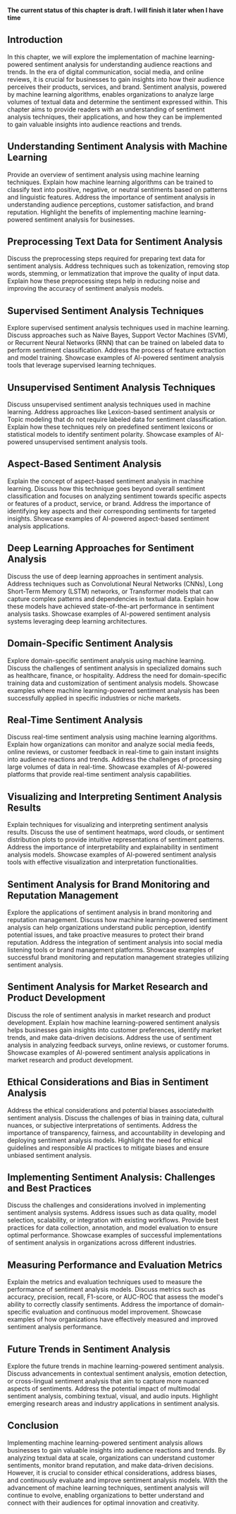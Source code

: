 **The current status of this chapter is draft. I will finish it later when I have time**

Introduction
------------

In this chapter, we will explore the implementation of machine learning-powered sentiment analysis for understanding audience reactions and trends. In the era of digital communication, social media, and online reviews, it is crucial for businesses to gain insights into how their audience perceives their products, services, and brand. Sentiment analysis, powered by machine learning algorithms, enables organizations to analyze large volumes of textual data and determine the sentiment expressed within. This chapter aims to provide readers with an understanding of sentiment analysis techniques, their applications, and how they can be implemented to gain valuable insights into audience reactions and trends.

Understanding Sentiment Analysis with Machine Learning
------------------------------------------------------

Provide an overview of sentiment analysis using machine learning techniques. Explain how machine learning algorithms can be trained to classify text into positive, negative, or neutral sentiments based on patterns and linguistic features. Address the importance of sentiment analysis in understanding audience perceptions, customer satisfaction, and brand reputation. Highlight the benefits of implementing machine learning-powered sentiment analysis for businesses.

Preprocessing Text Data for Sentiment Analysis
----------------------------------------------

Discuss the preprocessing steps required for preparing text data for sentiment analysis. Address techniques such as tokenization, removing stop words, stemming, or lemmatization that improve the quality of input data. Explain how these preprocessing steps help in reducing noise and improving the accuracy of sentiment analysis models.

Supervised Sentiment Analysis Techniques
----------------------------------------

Explore supervised sentiment analysis techniques used in machine learning. Discuss approaches such as Naive Bayes, Support Vector Machines (SVM), or Recurrent Neural Networks (RNN) that can be trained on labeled data to perform sentiment classification. Address the process of feature extraction and model training. Showcase examples of AI-powered sentiment analysis tools that leverage supervised learning techniques.

Unsupervised Sentiment Analysis Techniques
------------------------------------------

Discuss unsupervised sentiment analysis techniques used in machine learning. Address approaches like Lexicon-based sentiment analysis or Topic modeling that do not require labeled data for sentiment classification. Explain how these techniques rely on predefined sentiment lexicons or statistical models to identify sentiment polarity. Showcase examples of AI-powered unsupervised sentiment analysis tools.

Aspect-Based Sentiment Analysis
-------------------------------

Explain the concept of aspect-based sentiment analysis in machine learning. Discuss how this technique goes beyond overall sentiment classification and focuses on analyzing sentiment towards specific aspects or features of a product, service, or brand. Address the importance of identifying key aspects and their corresponding sentiments for targeted insights. Showcase examples of AI-powered aspect-based sentiment analysis applications.

Deep Learning Approaches for Sentiment Analysis
-----------------------------------------------

Discuss the use of deep learning approaches in sentiment analysis. Address techniques such as Convolutional Neural Networks (CNNs), Long Short-Term Memory (LSTM) networks, or Transformer models that can capture complex patterns and dependencies in textual data. Explain how these models have achieved state-of-the-art performance in sentiment analysis tasks. Showcase examples of AI-powered sentiment analysis systems leveraging deep learning architectures.

Domain-Specific Sentiment Analysis
----------------------------------

Explore domain-specific sentiment analysis using machine learning. Discuss the challenges of sentiment analysis in specialized domains such as healthcare, finance, or hospitality. Address the need for domain-specific training data and customization of sentiment analysis models. Showcase examples where machine learning-powered sentiment analysis has been successfully applied in specific industries or niche markets.

Real-Time Sentiment Analysis
----------------------------

Discuss real-time sentiment analysis using machine learning algorithms. Explain how organizations can monitor and analyze social media feeds, online reviews, or customer feedback in real-time to gain instant insights into audience reactions and trends. Address the challenges of processing large volumes of data in real-time. Showcase examples of AI-powered platforms that provide real-time sentiment analysis capabilities.

Visualizing and Interpreting Sentiment Analysis Results
-------------------------------------------------------

Explain techniques for visualizing and interpreting sentiment analysis results. Discuss the use of sentiment heatmaps, word clouds, or sentiment distribution plots to provide intuitive representations of sentiment patterns. Address the importance of interpretability and explainability in sentiment analysis models. Showcase examples of AI-powered sentiment analysis tools with effective visualization and interpretation functionalities.

Sentiment Analysis for Brand Monitoring and Reputation Management
-----------------------------------------------------------------

Explore the applications of sentiment analysis in brand monitoring and reputation management. Discuss how machine learning-powered sentiment analysis can help organizations understand public perception, identify potential issues, and take proactive measures to protect their brand reputation. Address the integration of sentiment analysis into social media listening tools or brand management platforms. Showcase examples of successful brand monitoring and reputation management strategies utilizing sentiment analysis.

Sentiment Analysis for Market Research and Product Development
--------------------------------------------------------------

Discuss the role of sentiment analysis in market research and product development. Explain how machine learning-powered sentiment analysis helps businesses gain insights into customer preferences, identify market trends, and make data-driven decisions. Address the use of sentiment analysis in analyzing feedback surveys, online reviews, or customer forums. Showcase examples of AI-powered sentiment analysis applications in market research and product development.

Ethical Considerations and Bias in Sentiment Analysis
-----------------------------------------------------

Address the ethical considerations and potential biases associatedwith sentiment analysis. Discuss the challenges of bias in training data, cultural nuances, or subjective interpretations of sentiments. Address the importance of transparency, fairness, and accountability in developing and deploying sentiment analysis models. Highlight the need for ethical guidelines and responsible AI practices to mitigate biases and ensure unbiased sentiment analysis.

Implementing Sentiment Analysis: Challenges and Best Practices
--------------------------------------------------------------

Discuss the challenges and considerations involved in implementing sentiment analysis systems. Address issues such as data quality, model selection, scalability, or integration with existing workflows. Provide best practices for data collection, annotation, and model evaluation to ensure optimal performance. Showcase examples of successful implementations of sentiment analysis in organizations across different industries.

Measuring Performance and Evaluation Metrics
--------------------------------------------

Explain the metrics and evaluation techniques used to measure the performance of sentiment analysis models. Discuss metrics such as accuracy, precision, recall, F1-score, or AUC-ROC that assess the model's ability to correctly classify sentiments. Address the importance of domain-specific evaluation and continuous model improvement. Showcase examples of how organizations have effectively measured and improved sentiment analysis performance.

Future Trends in Sentiment Analysis
-----------------------------------

Explore the future trends in machine learning-powered sentiment analysis. Discuss advancements in contextual sentiment analysis, emotion detection, or cross-lingual sentiment analysis that aim to capture more nuanced aspects of sentiments. Address the potential impact of multimodal sentiment analysis, combining textual, visual, and audio inputs. Highlight emerging research areas and industry applications in sentiment analysis.

Conclusion
----------

Implementing machine learning-powered sentiment analysis allows businesses to gain valuable insights into audience reactions and trends. By analyzing textual data at scale, organizations can understand customer sentiments, monitor brand reputation, and make data-driven decisions. However, it is crucial to consider ethical considerations, address biases, and continuously evaluate and improve sentiment analysis models. With the advancement of machine learning techniques, sentiment analysis will continue to evolve, enabling organizations to better understand and connect with their audiences for optimal innovation and creativity.
